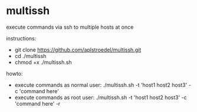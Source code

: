 # multissh
execute commands via ssh to multiple hosts at once

instructions:

- git clone https://github.com/aplstroedel/multissh.git
- cd ./multissh
- chmod +x ./multissh.sh

howto:

- execute commands as normal user: ./multissh.sh -t 'host1 host2 host3' -c 'command here'
- execute commands as root user: ./multissh.sh -t 'host1 host2 host3' -c 'command here' -r
